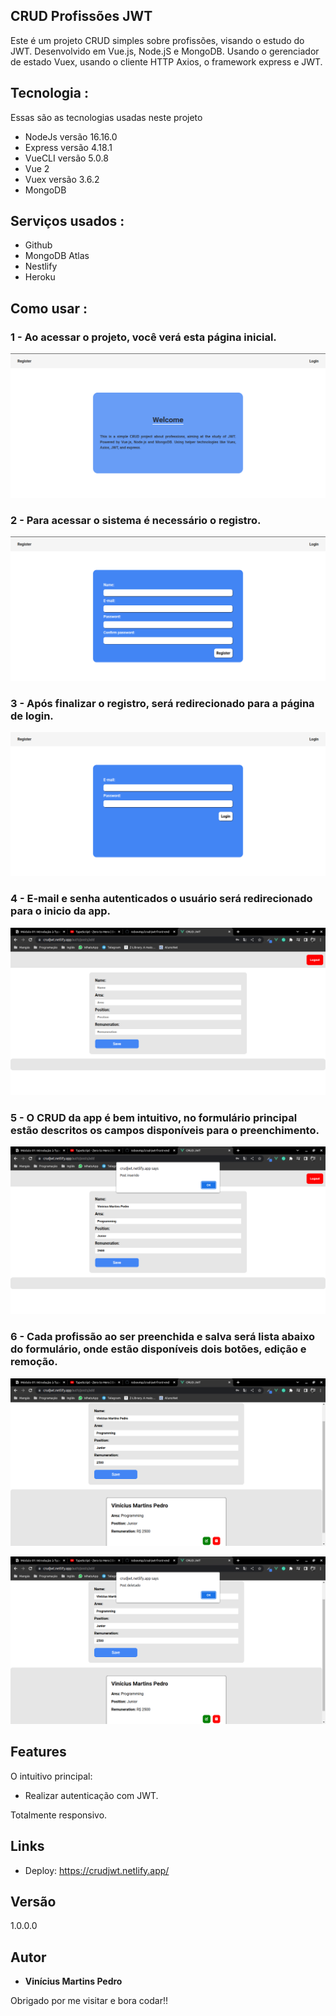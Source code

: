 ## CRUD Profissões JWT
Este é um projeto CRUD simples sobre profissões,
visando o estudo do JWT. Desenvolvido em Vue.js, Node.jS e MongoDB. Usando o gerenciador de estado Vuex, usando o cliente HTTP Axios, o framework express e JWT.

## Tecnologia :

Essas são as tecnologias usadas neste projeto

* NodeJs versão  16.16.0
* Express versão 4.18.1
* VueCLI versão 5.0.8
* Vue 2
* Vuex versão 3.6.2
* MongoDB

## Serviços usados :

* Github
* MongoDB Atlas
* Nestlify
* Heroku 

## Como usar :

### 1 - Ao acessar o projeto, você verá esta página inicial.

![Pagina Inicial](https://github.com/robovmp/crud-jwt-front-end/blob/main/media/home.png)

### 2 - Para acessar o sistema é necessário o registro.

![Registro](https://github.com/robovmp/crud-jwt-front-end/blob/main/media/register.png)
### 3 - Após finalizar o registro, será redirecionado para a página de login.

![Login](https://github.com/robovmp/crud-jwt-front-end/blob/main/media/login.png)

### 4 - E-mail e senha autenticados o usuário será redirecionado para o inicio da app.

![inicio](https://github.com/robovmp/crud-jwt-front-end/blob/main/media/appHome.png)

### 5 - O CRUD da app é bem intuitivo, no formulário principal estão descritos os campos disponíveis para o preenchimento.

![Add](https://github.com/robovmp/crud-jwt-front-end/blob/main/media/add.png)

### 6 - Cada profissão ao ser preenchida e salva será lista abaixo do formulário, onde estão disponíveis dois botões, edição e remoção.

![editar](https://github.com/robovmp/crud-jwt-front-end/blob/main/media/edit.png)

![Add](https://github.com/robovmp/crud-jwt-front-end/blob/main/media/remove.png)



## Features

O intuitivo principal:
 - Realizar autenticação com JWT.

Totalmente responsivo.

## Links
  - Deploy: https://crudjwt.netlify.app/

  ## Versão

  1.0.0.0


  ## Autor

  * **Vinícius Martins Pedro** 

  Obrigado por me visitar e bora codar!!
